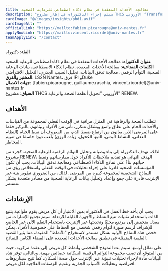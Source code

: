 ```yaml
---
title: معالجة الأحداث المعقدة في نظام ذكاء اصطناعي للرعاية الصحية
description: "سيتم إجراء الدكتوراه في إطار مشروع THCS الأوروبي “Transforming Health and Care Systems” تحت عنوان RENEW، الذي يعني 'إعادة تشكيل الرعاية الصحية الذكية المدفوعة بالبيانات لتحسين الموارد وتخصيص الرعاية للمرضى الذين يعانون من ارتفاع ضغط الدم من خلال نماذج الذكاء الاصطناعي والتوأمة الرقمية'. بدأ مشروع RENEW في يونيو 2024 لمدة 3 سنوات، ويشمل 9 شركاء من رومانيا، السويد، سويسرا، بولندا، إيطاليا، سلوفينيا وفرنسا. يقود الشريك LS2N حزمة العمل المتعلقة بمعالجة البيانات الذكية، وتصميم الملفات الشخصية الشخصية والتوأم الرقمي."
cardImage: "@/images/insights/phd1.avif"
cardImageAlt: ""
officialLink: "https://mailto:fabien.picarougne@univ-nantes.fr"
applyNowLink: "https://mailto:vincent.ricordel@univ-nantes.fr"
teamApplyLink: "/contact"
---
```


**الفئة**: دكتوراه

**عنوان الدكتوراه**: معالجة الأحداث المعقدة في نظام ذكاء اصطناعي للرعاية الصحية  
**الكلمات المفتاحية**: معالجة الأحداث المعقدة، نظام الذكاء الاصطناعي، بيانات الرعاية الصحية، التوأم الرقمي، معالجة تدفق البيانات، تحليل السبب الجذري، التحليل الافتراضي  
**المختبر والفرق**: LS2N Nantes، فرق IPI وDuke  
**جهات الاتصال**: [fabien.picarougne, guillaume.raschia, vincent.ricordel]@univ-nantes.fr  
**السياق**: مشروع THCS الأوروبي "تحويل أنظمة الصحة والرعاية" RENEW.

## الأهداف

تتطلب الصحة والرفاهية في المنزل مراقبة في الوقت الفعلي لمجموعة من القياسات والأحداث الخام على نطاق واسع وبشكل متكرر، تأتي من الأفراد وبيئاتهم. بالتركيز فقط على المرضى الذين يعانون من ارتفاع ضغط الدم، من المعروف أن نمط الحياة (النظام الغذائي، النشاط البدني، التبغ، الكحول، زيادة الوزن) يلعب دورًا حاسمًا في تقييم المخاطر.

لذلك، تهدف الدكتوراه إلى بناء وصيانة وتحليل التوائم الرقمية للرعاية الصحية. كجزء من مشروع RENEW، الهدف النهائي هو تقديم ملاحظات للأفراد حول ممارساتهم ونمط حياتهم بناءً على نماذج الذكاء الاصطناعي ومعالجة تدفق البيانات. يجب أن تكون المؤسسات الصحية قادرة على إجراء تحليلات في الوقت الفعلي واستخلاص رؤى من النماذج الشخصية لمجموعة كبيرة من المرضى. لذلك، من الضروري تطوير بنية عبر الإنترنت قادرة على جمع وإعداد وتحليل بيانات الرعاية الصحية من مصادر متعددة بشكل مستمر.

## الإرشادات

يجب أن يأخذ خط العمل في الدكتوراه بعين الاعتبار أن كل مريض يقوم طواعية بتتبع الذات باستخدام تقنيات تتبع النشاط والأجهزة القابلة للارتداء. سيتم تجميع الإشارات من معدل منخفض إلى مرتفع محليًا وتحديثها عبر الإنترنت باستخدام التعلم الآلي غير الخاضع للإشراف لرسم صورة لتوأم رقمي شخصي مع الحفاظ على خصوصية الأفراد. يمكن فحص هذه النماذج الأولية بشكل مستمر لاستخراج "الأنماط" المفيدة، مما يثير القضية العلمية المتمثلة في تطبيق معالجة الأحداث المعقدة على الفضاء الكامن للنماذج.

على نطاق أوسع، سيتم بث النموذج الشخصي وأنماط كل مريض إلى عقدة مركزية، حيث من المتوقع أن تصف مجموعة التوائم الرقمية السكانية خصائص مهمة. وبالتالي، توفر هذه البيانات مادة لإجراء تحليلات تنبؤية عبر الإنترنت حول صحة السكان، كما تتيح سيناريوهات افتراضية وتحليلات الأسباب الجذرية وتقديم الوصفات العلاجية لكل مريض.
